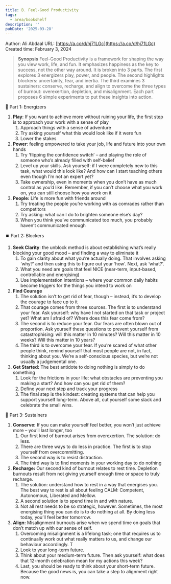 ```yaml
---
title: B. Feel-Good Productivity
tags:
  - area/bookshelf
description: ''
pubDate: '2025-03-28'
---
```

 

Author: Ali Abdaal
URL: [https://a.co/d/hj71LGc](https://a.co/d/hj71LGc)
Created time: February 3, 2024

> **Synopsis**
> Feel-Good Productivity is a framework for shaping the way you view work, life, and fun. It emphasizes happiness as the key to success, not the other way around. It is broken into 3 parts. The first explores 3 energizers play, power, and people. The second highlights blockers: uncertainty, fear, and inertia. The third examines 3 sustainers: conserve, recharge, and align to overcome the three types of burnout: overexertion, depletion, and misalignment. Each part proposes 6 simple experiments to put these insights into action.

 🔋 Part 1: Energizers

1. **Play**: If you want to achieve more without ruining your life, the first step is to approach your work with a sense of play
   1. Approach things with a sense of adventure
   2. Try asking yourself what this would look like if it were fun
   3. Lower the stakes
2. **Power**: feeling empowered to take your job, life and future into your own hands
   1. Try ‘flipping the confidence switch’ – and playing the role of someone who’s already filled with self-belief
   2. Level up your skills. Ask yourself: if I were completely new to this task, what would this look like? And how can I start teaching others even though I’m not an expert yet?
   3. Take ownership, even in moments when you don’t have as much control as you’d like. Remember, if you can’t choose what you work on, you can still choose how you work on it
3. **People:** Life is more fun with friends around
   1. Try treating the people you’re working with as comrades rather than competitors
   2. Try asking: what can I do to brighten someone else’s day?
   3. When you think you’ve communicated too much, you probably haven’t communicated enough

 ⏹️ Part 2: Blockers

1. **Seek Clarity**: the unblock method is about establishing what’s really blocking your good mood – and finding a way to eliminate it
   1. To gain clarity about what you’re actually doing. That involves asking ‘why?’ and then using this to figure out your ‘how’. Next, ask ‘what?’.
   2. What you need are goals that feel NICE (near-term, input-based, controllable and energising)
   3. Use implementation intentions – where your common daily habits become triggers for the things you intend to work on
2. **Find Courage**
   1. The solution isn’t to get rid of fear, though – instead, it’s to develop the courage to face up to it
   2. That courage comes from three sources. The first is to understand your fear. Ask yourself: why have I not started on that task or project yet? What am I afraid of? Where does this fear come from?
   3. The second is to reduce your fear. Our fears are often blown out of proportion. Ask yourself these questions to prevent yourself from catastrophising: will this matter in 10 minutes? Will this matter in 10 weeks? Will this matter in 10 years?
   4. The third is to overcome your fear. If you’re scared of what other people think, remind yourself that most people are not, in fact, thinking about you. We’re a self-conscious species, but we’re not usually a judgemental one.
3. **Get Started:** The best antidote to doing nothing is simply to do something
   1. Look for the frictions in your life: what obstacles are preventing you making a start? And how can you get rid of them?
   2. Define your next step and track your progress
   3. The final step is the kindest: creating systems that can help you support yourself long-term. Above all, cut yourself some slack and celebrate the small wins.

 🌱 Part 3: Sustainers

1. **Conserve:** If you can make yourself feel better, you won’t just achieve more – you’ll last longer, too
   1. Our first kind of burnout arises from overexertion. The solution: do less.
   2. There are three ways to do less in practice. The first is to stop yourself from overcommitting.
   3. The second way is to resist distraction.
   4. The third way is to find moments in your working day to do nothing
2. **Recharge:** Our second kind of burnout relates to rest time. Depletion burnouts result from not giving yourself enough time or space to truly recharge.
   1. The solution: understand how to rest in a way that energises you. The best way to rest is all about feeling CALM: Competent, Autonomous, Liberated and Mellow.
   2. A second solution is to spend time in and with nature.
   3. Not all rest needs to be so strategic, however. Sometimes, the most energising thing you can do is to do nothing at all. By doing less today, you’ll feel better tomorrow.
3. **Align:** Misalignment burnouts arise when we spend time on goals that don’t match up with our sense of self.
   1. Overcoming misalignment is a lifelong task; one that requires us to continually work out what really matters to us, and change our behaviour accordingly. T
   2. Look to your long-term future.
   3. Think about your medium-term future. Then ask yourself: what does that 12-month celebration mean for my actions this week?
   4. Last, you should be ready to think about your short-term future. Because the good news is, you can take a step to alignment right now.
